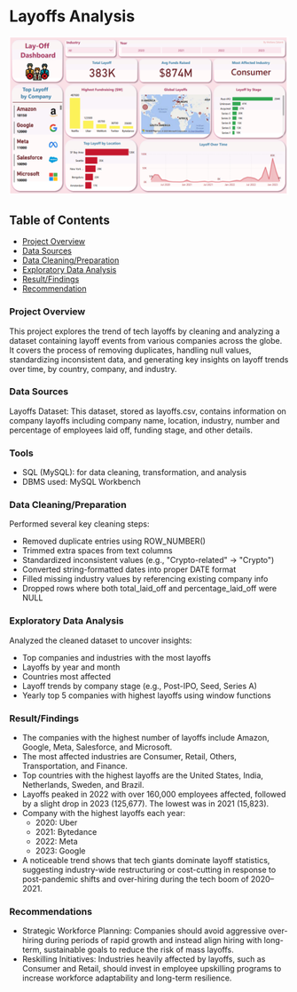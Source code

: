 # Layoffs Analysis

<p align="center">
  <img src="https://github.com/meilianazalianti/SQL-Projects/blob/main/Layoffs/Dashboard_Layoffs.png?raw=true" alt="Dashboard Coffee" width="600"/>
</p>

## Table of Contents
- [Project Overview](#project-overview)
- [Data Sources](#data-sources)
- [Data Cleaning/Preparation](#data-cleaningpreparation)
- [Exploratory Data Analysis](#exploratory-data-analysis)
- [Result/Findings](#resultfindings)
- [Recommendation](#recommendations)

  
### Project Overview
This project explores the trend of tech layoffs by cleaning and analyzing a dataset containing layoff events from various companies across the globe. It covers the process of removing duplicates, handling null values, standardizing inconsistent data, and generating key insights on layoff trends over time, by country, company, and industry.


### Data Sources
Layoffs Dataset: This dataset, stored as layoffs.csv, contains information on company layoffs including company name, location, industry, number and percentage of employees laid off, funding stage, and other details.

### Tools
- SQL (MySQL): for data cleaning, transformation, and analysis
- DBMS used: MySQL Workbench 

### Data Cleaning/Preparation
Performed several key cleaning steps:
- Removed duplicate entries using ROW_NUMBER()
- Trimmed extra spaces from text columns
- Standardized inconsistent values (e.g., "Crypto-related" → "Crypto")
- Converted string-formatted dates into proper DATE format
- Filled missing industry values by referencing existing company info
- Dropped rows where both total_laid_off and percentage_laid_off were NULL

### Exploratory Data Analysis
Analyzed the cleaned dataset to uncover insights:
- Top companies and industries with the most layoffs
- Layoffs by year and month
- Countries most affected
- Layoff trends by company stage (e.g., Post-IPO, Seed, Series A)
- Yearly top 5 companies with highest layoffs using window functions
  
### Result/Findings
- The companies with the highest number of layoffs include Amazon, Google, Meta, Salesforce, and Microsoft.
- The most affected industries are Consumer, Retail, Others, Transportation, and Finance.
- Top countries with the highest layoffs are the United States, India, Netherlands, Sweden, and Brazil.
- Layoffs peaked in 2022 with over 160,000 employees affected, followed by a slight drop in 2023 (125,677). The lowest was in 2021 (15,823).
- Company with the highest layoffs each year:
  - 2020: Uber
  - 2021: Bytedance
  - 2022: Meta
  - 2023: Google
- A noticeable trend shows that tech giants dominate layoff statistics, suggesting industry-wide restructuring or cost-cutting in response to post-pandemic shifts and over-hiring during the tech boom of 2020–2021.
 
  
### Recommendations
- Strategic Workforce Planning: Companies should avoid aggressive over-hiring during periods of rapid growth and instead align hiring with long-term, sustainable goals to reduce the risk of mass layoffs.
- Reskilling Initiatives: Industries heavily affected by layoffs, such as Consumer and Retail, should invest in employee upskilling programs to increase workforce adaptability and long-term resilience.
